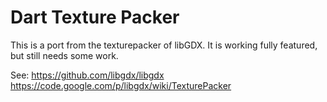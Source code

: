 # Dart Texture Packer #
This is a port from the texturepacker of libGDX. It is working fully featured, but still needs some work.

See:
https://github.com/libgdx/libgdx
https://code.google.com/p/libgdx/wiki/TexturePacker